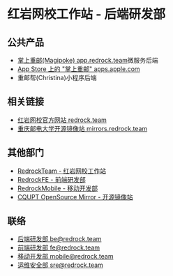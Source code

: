 # 红岩网校工作站 - 后端研发部

## 公共产品

- [掌上重邮(Magipoke) app.redrock.team](https://app.redrock.team/)微服务后端
- [App Store 上的 "掌上重邮" apps.apple.com](https://apps.apple.com/cn/app/%E6%8E%8C%E4%B8%8A%E9%87%8D%E9%82%AE/id974026615)
- 重邮帮(Christina)小程序后端

## 相关链接

- [红岩网校官方网站 redrock.team](https://redrock.team)
- [重庆邮电大学开源镜像站 mirrors.redrock.team](https://mirrors.redrock.team)

## 其他部门
- [RedrockTeam - 红岩网校工作站](https://github.com/RedrockTeam)
- [RedrockFE - 前端研发部](https://github.com/Redrock-Fe)
- [RedrockMobile - 移动开发部](https://github.com/RedrockMobile)
- [CQUPT OpenSource Mirror - 开源镜像站](https://github.com/CQUPTMirror)

## 联络
- [后端研发部 be@redrock.team](mailto:be@redrock.team)
- [前端研发部 fe@redrock.team](mailto:fe@redrock.team)
- [移动开发部 mobile@redrock.team](mailto:mobile@redrock.team)
- [运维安全部 sre@redrock.team](mailto:sre@redrock.team)
